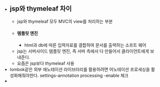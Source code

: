 * ## jsp와 thymeleaf 차이
	* jsp와 thymeleaf 모두 MVC의 view를 처리하는 부분
	* #### 템플릿 엔진
		* html과 db에 따른 입력자료를 결합하여 문서를 출력하는 소프트 웨어
	* jsp는 서버사이드 템플릿 엔진, 즉 서버 측에서 다 만들어서 클라이언트에게 보내준다.
	* 요즘은 jsp보다 thymeleaf 사용
* lombok같은 외부 애노테이션 라이브러리를 활용하려면 어노테이션 프로세싱을 활성화해줘야한다. settings-annotation processing -enable 체크
* 